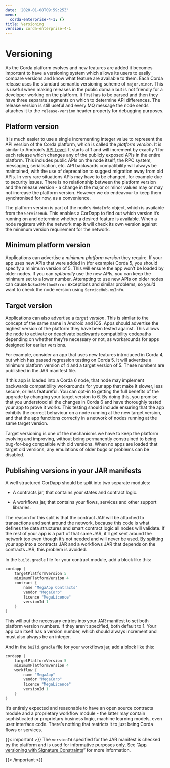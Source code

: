 ```yaml
---
date: '2020-01-08T09:59:25Z'
menu:
  corda-enterprise-4-1: {}
title: Versioning
version: corda-enterprise-4-1
---
```



# Versioning

As the Corda platform evolves and new features are added it becomes important to have a versioning system which allows
            its users to easily compare versions and know what feature are available to them. Each Corda release uses the standard
            semantic versioning scheme of `major.minor`. This is useful when making releases in the public domain but is not
            friendly for a developer working on the platform. It first has to be parsed and then they have three separate segments on
            which to determine API differences. The release version is still useful and every MQ message the node sends attaches it
            to the `release-version` header property for debugging purposes.


## Platform version

It is much easier to use a single incrementing integer value to represent the API version of the Corda platform, which
                is called the *platform version*. It is similar to Android’s [API Level](https://developer.android.com/guide/topics/manifest/uses-sdk-element.html).
                It starts at 1 and will increment by exactly 1 for each release which changes any of the publicly exposed APIs in the
                entire platform. This includes public APIs on the node itself, the RPC system, messaging, serialisation, etc. API backwards
                compatibility will always be maintained, with the use of deprecation to suggest migration away from old APIs. In very rare
                situations APIs may have to be changed, for example due to security issues. There is no relationship between the platform version
                and the release version - a change in the major or minor values may or may not increase the platform version. However
                we do endeavour to keep them synchronised for now, as a convenience.

The platform version is part of the node’s `NodeInfo` object, which is available from the `ServiceHub`. This enables
                a CorDapp to find out which version it’s running on and determine whether a desired feature is available. When a node
                registers with the network map it will check its own version against the minimum version requirement for the network.


## Minimum platform version

Applications can advertise a *minimum platform version* they require. If your app uses new APIs that were added in (for example) Corda 5,
                you should specify a minimum version of 5. This will ensure the app won’t be loaded by older nodes. If you can *optionally* use the new
                APIs, you can keep the minimum set to a lower number. Attempting to use new APIs on older nodes can cause `NoSuchMethodError` exceptions
                and similar problems, so you’d want to check the node version using `ServiceHub.myInfo`.


## Target version

Applications can also advertise a *target version*. This is similar to the concept of the same name in Android and iOS.
                Apps should advertise the highest version of the platform they have been tested against. This allows the node to activate or deactivate
                backwards compatibility codepaths depending on whether they’re necessary or not, as workarounds for apps designed for earlier versions.

For example, consider an app that uses new features introduced in Corda 4, but which has passed regression testing on Corda 5. It will
                advertise a minimum platform version of 4 and a target version of 5. These numbers are published in the JAR manifest file.

If this app is loaded into a Corda 6 node, that node may implement backwards compatibility workarounds for your app that make it slower,
                less secure, or less featureful. You can opt-in to getting the full benefits of the upgrade by changing your target version to 6. By doing
                this, you promise that you understood all the changes in Corda 6 and have thoroughly tested your app to prove it works. This testing should
                include ensuring that the app exhibits the correct behaviour on a node running at the new target version, and that the app functions
                correctly in a network of nodes running at the same target version.

Target versioning is one of the mechanisms we have to keep the platform evolving and improving, without being permanently constrained to
                being bug-for-bug compatible with old versions. When no apps are loaded that target old versions, any emulations of older bugs or problems
                can be disabled.


## Publishing versions in your JAR manifests

A well structured CorDapp should be split into two separate modules:


* A contracts jar, that contains your states and contract logic.


* A workflows jar, that contains your flows, services and other support libraries.


The reason for this split is that the contract JAR will be attached to transactions and sent around the network, because this code is what
                defines the data structures and smart contract logic all nodes will validate. If the rest of your app is a part of that same JAR, it’ll get
                sent around the network too even though it’s not needed and will never be used. By splitting your app into a contracts JAR and a workflows
                JAR that depends on the contracts JAR, this problem is avoided.

In the `build.gradle` file for your contract module, add a block like this:

```kotlin
cordapp {
    targetPlatformVersion 5
    minimumPlatformVersion 4
    contract {
        name "MegaApp Contracts"
        vendor "MegaCorp"
        licence "MegaLicence"
        versionId 1
    }
}
```
This will put the necessary entries into your JAR manifest to set both platform version numbers. If they aren’t specified, both default to 1.
                Your app can itself has a version number, which should always increment and must also always be an integer.

And in the `build.gradle` file for your workflows jar, add a block like this:

```kotlin
cordapp {
    targetPlatformVersion 5
    minimumPlatformVersion 4
    workflow {
        name "MegaApp"
        vendor "MegaCorp"
        licence "MegaLicence"
        versionId 1
    }
}
```
It’s entirely expected and reasonable to have an open source contracts module and a proprietary workflow module - the latter may contain
                sophisticated or proprietary business logic, machine learning models, even user interface code. There’s nothing that restricts it to just
                being Corda flows or services.


{{< important >}}
The `versionId` specified for the JAR manifest is checked by the platform and is used for informative purposes only.
                    See “[App versioning with Signature Constraints](api-contract-constraints.md#app-versioning-with-signature-constraints)” for more information.


{{< /important >}}

